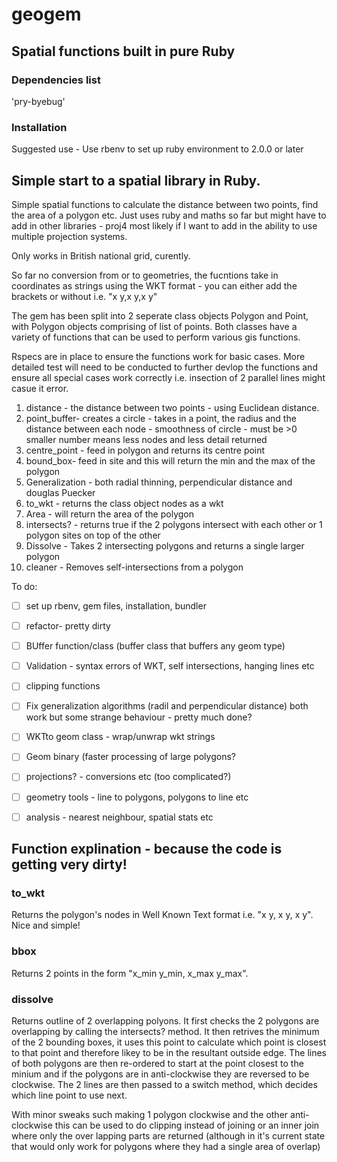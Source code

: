 # geogem
## Spatial functions built in pure Ruby

### Dependencies list

'pry-byebug'

### Installation

Suggested use - Use rbenv to set up ruby environment to 2.0.0 or later


## Simple start to a spatial library in Ruby.

Simple spatial functions to calculate the distance between two points, find the area of a polygon etc. Just uses ruby and maths so far but might have to add in other libraries - proj4 most likely if I want to add in the ability to use multiple projection systems.  

Only works in British national grid, curently.

So far no conversion from or to geometries, the fucntions take in coordinates as strings using the WKT format - you can either add the brackets or without i.e. "x y,x y,x y" 

The gem has been split into 2 seperate class objects Polygon and Point, with Polygon objects comprising of list of points. Both classes have a variety of functions that can be used to perform various gis functions.

Rspecs are in place to ensure the functions work for basic cases. More detailed test will need to be conducted to further devlop the functions and ensure all special cases work correctly i.e. insection of 2 parallel lines might casue it error.

1. distance - the distance between two points - using Euclidean distance.
2. point_buffer- creates a circle - takes in a point, the radius and the distance between each node - smoothness of circle - must be >0 smaller number means less nodes and less detail returned
3. centre_point - feed in polygon and returns its centre point
4. bound_box- feed in site and this will return the min and the max of the polygon
5. Generalization - both radial thinning, perpendicular distance and douglas Puecker
6. to_wkt - returns the class object nodes as a wkt
7. Area - will return the area of the polygon
8. intersects? - returns true if the 2 polygons intersect with each other or 1 polygon sites on top of the other
9. Dissolve - Takes 2 intersecting polygons and returns a single larger polygon
10. cleaner - Removes self-intersections from a polygon


To do:
- [ ] set up rbenv, gem files, installation, bundler
- [ ] refactor- pretty dirty
- [ ] BUffer function/class (buffer class that buffers any geom type)
- [ ] Validation - syntax errors of WKT, self intersections, hanging lines etc
- [ ] clipping functions
- [ ] Fix generalization algorithms (radil and perpendicular distance) both work but some strange behaviour - pretty much done?
- [ ] WKTto geom class - wrap/unwrap wkt strings
- [ ] Geom binary (faster processing of large polygons?
- [ ] projections? - conversions etc (too complicated?)
- [ ] geometry tools - line to polygons, polygons to line etc
- [ ] analysis - nearest neighbour, spatial stats etc


## Function explination - because the code is getting very dirty!
### to_wkt
Returns the polygon's nodes in Well Known Text format i.e. "x y, x y, x y".
Nice and simple!

### bbox
Returns 2 points in the form "x_min y_min, x_max y_max". 

### dissolve
Returns outline of 2 overlapping polyons.
It first checks the 2 polygons are overlapping by calling the intersects? method. It then retrives the minimum of the 2 bounding boxes, it uses this point to calculate which point is closest to that point and therefore likey to be in the resultant outside edge. The lines of both polygons are then re-ordered to start at the point closest to the minium and if the polygons are in anti-clockwise they are reversed to be clockwise. The 2 lines are then passed to a switch method, which decides which line point to use next.

With minor sweaks such making 1 polygon clockwise and the other anti-clockwise this can be used to do clipping instead of joining or an inner join where only the over lapping parts are returned (although in it's current state that would only work for polygons where they had a single area of overlap)

